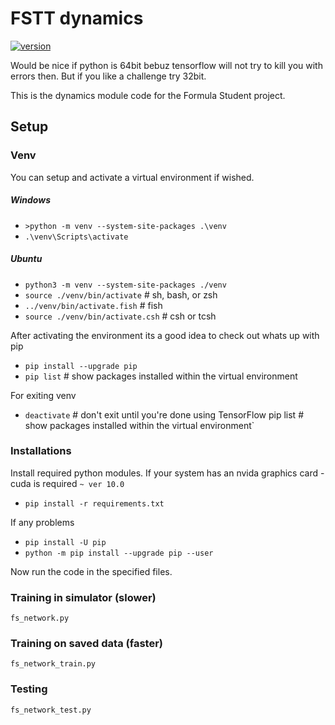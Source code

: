 # FSTT dynamics

[![version](https://img.shields.io/badge/python(64bit)_version-3.7.0-green.svg)](https://semver.org)

Would be nice if python is 64bit bebuz tensorflow will not try to kill you with errors then.
But if you like a challenge try 32bit.

This is the dynamics module code for the Formula Student project. 

## Setup
### Venv
You can setup and activate a virtual environment if wished.
##### Windows
* `>python -m venv --system-site-packages .\venv`
* `.\venv\Scripts\activate`
##### Ubuntu 
* `python3 -m venv --system-site-packages ./venv`
* `source ./venv/bin/activate`  # sh, bash, or zsh
* `../venv/bin/activate.fish`  # fish
* `source ./venv/bin/activate.csh`  # csh or tcsh

After activating the environment its a good idea to check out whats up with pip
* `pip install --upgrade pip`
* `pip list`  # show packages installed within the virtual environment

For exiting venv
* `deactivate`  # don't exit until you're done using TensorFlow
pip list  # show packages installed within the virtual environment`

### Installations
Install required python modules. If your system has an nvida graphics card - cuda is required `~ ver 10.0`
* `pip install -r requirements.txt`

If any problems
* `pip install -U pip`
* `python -m pip install --upgrade pip --user`
        
Now run the code in the specified files.

### Training in simulator (slower)
`fs_network.py`

### Training on saved data (faster)
`fs_network_train.py`

### Testing
`fs_network_test.py`